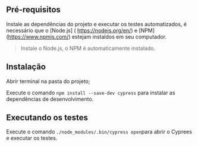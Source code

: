 ## Pré-requisitos

Instale as dependências do projeto e executar os testes automatizados, é necessário que o [Node.js] ( https://nodejs.org/en/) e [NPM] (https://www.npmjs.com/) estejam instaldos em seu computador.

> Instale o Node.js, o NPM é automaticamente instalado.

## Instalação 

Abrir terminal na pasta do projeto;

Execute o comando  `npm install --save-dev cypress` para instalar as dependências de desenvolvimento.

## Executando os testes

Execute o comando `./node_modules/.bin/cypress open`para abrir o Cyprees e executar os testes.